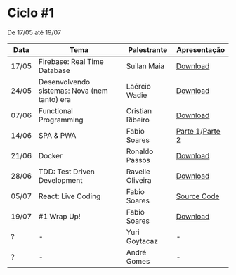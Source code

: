 # Ciclo #1

De 17/05 até 19/07

| Data  | Tema                                         | Palestrante      | Apresentação |
|-------|----------------------------------------------|------------------|--------------|
| 17/05 | Firebase: Real Time Database                 | Suilan Maia      | [Download](https://drive.google.com/open?id=1vxZeaINr2WFmmGyYVSfLMFHu2ZmfqRuh) |
| 24/05 | Desenvolvendo sistemas: Nova (nem tanto) era | Laércio Wadie    | [Download](https://drive.google.com/open?id=1yhh81qeJC6Jyj-aNn5reHXEW-reHumyG) |
| 07/06 | Functional Programming                       | Cristian Ribeiro | [Download](https://drive.google.com/open?id=1_nCLDdNDIeBCZ45VqBsP6Q83IvpKw6O2) |
| 14/06 | SPA & PWA                                    | Fabio Soares     | [Parte 1](https://drive.google.com/open?id=1Vx9ygwwV3iVGtcX5xNA61hpPZ1X-kyIW)/[Parte 2](https://drive.google.com/open?id=1KUnOrjX9iCk-HRm-VqE9ese7fojpZZgY) |
| 21/06 | Docker                                       | Ronaldo Passos   | [Download](https://drive.google.com/file/d/1y864Wh--nL6oqZp99FMAsM1BI9YS0BFE/view?usp=sharing) |
| 28/06 | TDD: Test Driven Development                 | Ravelle Oliveira | [Download](https://drive.google.com/file/d/1Uc25TMrrJQQFGOG9rznJOOcNUzeeW1wM/view?usp=sharing) |
| 05/07 | React: Live Coding                           | Fabio Soares     | [Source Code](https://codesandbox.io/s/young-rgb-h29c7?fontsize=14) |
| 19/07 | #1 Wrap Up!                                  | Fabio Soares     | [Download](https://drive.google.com/open?id=1BNl-k5GDYkMZX11SHVAPzj9x0fklTzM7) |
| ?     | -                                            | Yuri Goytacaz    | - |
| ?     | -                                            | André Gomes      | - |
